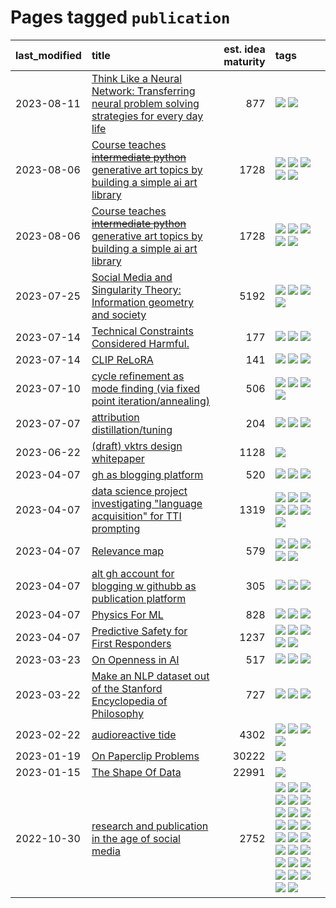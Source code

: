 # Pages tagged `publication`

|last_modified|title|est. idea maturity|tags
|:---|:---|---:|:---|
|2023-08-11|[Think Like a Neural Network: Transferring neural problem solving strategies for every day life](../think_like_an_ann.md)|877|[![](https://img.shields.io/badge/tag-philosophy-b4243e)](../tags/philosophy.md) [![](https://img.shields.io/badge/tag-publication-77a0)](../tags/publication.md)|
|2023-08-06|[Course teaches ~~intermediate python~~ generative art topics by building a simple ai art library](../Course_teaches_basic_python_by_building_a_simple_ai_art_library.md)|1728|[![](https://img.shields.io/badge/tag-curriculum-d9f12f)](../tags/curriculum.md) [![](https://img.shields.io/badge/tag-education-48fb29)](../tags/education.md) [![](https://img.shields.io/badge/tag-from_issue-53417a)](../tags/from_issue.md) [![](https://img.shields.io/badge/tag-publication-77a0)](../tags/publication.md) [![](https://img.shields.io/badge/tag-publication-77a0)](../tags/publication.md)|
|2023-08-06|[Course teaches ~~intermediate python~~ generative art topics by building a simple ai art library](../Course_teaches_basic_python_by_building_a_simple_ai_art_library.md)|1728|[![](https://img.shields.io/badge/tag-curriculum-d9f12f)](../tags/curriculum.md) [![](https://img.shields.io/badge/tag-education-48fb29)](../tags/education.md) [![](https://img.shields.io/badge/tag-from_issue-53417a)](../tags/from_issue.md) [![](https://img.shields.io/badge/tag-publication-77a0)](../tags/publication.md) [![](https://img.shields.io/badge/tag-publication-77a0)](../tags/publication.md)|
|2023-07-25|[Social Media and Singularity Theory: Information geometry and society](../social_singularities.md)|5192|[![](https://img.shields.io/badge/tag-alignment-e3be61)](../tags/alignment.md) [![](https://img.shields.io/badge/tag-information_geometry-db71cb)](../tags/information_geometry.md) [![](https://img.shields.io/badge/tag-philosophy-b4243e)](../tags/philosophy.md) [![](https://img.shields.io/badge/tag-publication-77a0)](../tags/publication.md)|
|2023-07-14|[Technical Constraints Considered Harmful.](../constraints_considered_hazardous.md)|177|[![](https://img.shields.io/badge/tag-best_practices-296bb1)](../tags/best_practices.md) [![](https://img.shields.io/badge/tag-engineering-606780)](../tags/engineering.md) [![](https://img.shields.io/badge/tag-publication-77a0)](../tags/publication.md)|
|2023-07-14|[CLIP ReLoRA](../clip_relora.md)|141|[![](https://img.shields.io/badge/tag-experimental-869bd0)](../tags/experimental.md) [![](https://img.shields.io/badge/tag-open_source-e33481)](../tags/open_source.md) [![](https://img.shields.io/badge/tag-publication-77a0)](../tags/publication.md)|
|2023-07-10|[cycle refinement as mode finding (via fixed point iteration/annealing)](../cycle_refinement_as_modefinding.md)|506|[![](https://img.shields.io/badge/tag-experimental-869bd0)](../tags/experimental.md) [![](https://img.shields.io/badge/tag-publication-77a0)](../tags/publication.md) [![](https://img.shields.io/badge/tag-text2image-36f98)](../tags/text2image.md) [![](https://img.shields.io/badge/tag-text2video-3a9a4f)](../tags/text2video.md)|
|2023-07-07|[attribution distillation/tuning](../attribution_tuning.md)|204|[![](https://img.shields.io/badge/tag-experimental-869bd0)](../tags/experimental.md) [![](https://img.shields.io/badge/tag-model_compression-97a75e)](../tags/model_compression.md) [![](https://img.shields.io/badge/tag-publication-77a0)](../tags/publication.md)|
|2023-06-22|[(draft) vktrs design whitepaper](../vktrs_design_whitepaper.md)|1128|[![](https://img.shields.io/badge/tag-publication-77a0)](../tags/publication.md)|
|2023-04-07|[gh as blogging platform](../gh_as_blogging_platform.md)|520|[![](https://img.shields.io/badge/tag-publication-77a0)](../tags/publication.md) [![](https://img.shields.io/badge/tag-tooling-1eefac)](../tags/tooling.md) [![](https://img.shields.io/badge/tag-wip-5d9a82)](../tags/wip.md)|
|2023-04-07|[data science project investigating "language acquisition" for TTI prompting](../tti_language_aqcuisition.md)|1319|[![](https://img.shields.io/badge/tag-alignment-e3be61)](../tags/alignment.md) [![](https://img.shields.io/badge/tag-dataset-aa21fc)](../tags/dataset.md) [![](https://img.shields.io/badge/tag-experimental-869bd0)](../tags/experimental.md) [![](https://img.shields.io/badge/tag-prompting-c4c41f)](../tags/prompting.md) [![](https://img.shields.io/badge/tag-publication-77a0)](../tags/publication.md) [![](https://img.shields.io/badge/tag-publicgood-c6963e)](../tags/publicgood.md) [![](https://img.shields.io/badge/tag-stability-c4fb38)](../tags/stability.md)|
|2023-04-07|[Relevance map](../Relevance_map.md)|579|[![](https://img.shields.io/badge/tag-meta-35b163)](../tags/meta.md) [![](https://img.shields.io/badge/tag-prompting-c4c41f)](../tags/prompting.md) [![](https://img.shields.io/badge/tag-publication-77a0)](../tags/publication.md) [![](https://img.shields.io/badge/tag-stability-c4fb38)](../tags/stability.md) [![](https://img.shields.io/badge/tag-tooling-1eefac)](../tags/tooling.md)|
|2023-04-07|[alt gh account for blogging w githubb as publication platform](../alt_gh_account_for_blogging.md)|305|[![](https://img.shields.io/badge/tag-MILESTONE_POC-d5f6c6)](../tags/MILESTONE_POC.md) [![](https://img.shields.io/badge/tag-publication-77a0)](../tags/publication.md) [![](https://img.shields.io/badge/tag-wip-5d9a82)](../tags/wip.md)|
|2023-04-07|[Physics For ML](../physics_for_ml.md)|828|[![](https://img.shields.io/badge/tag-curriculum-d9f12f)](../tags/curriculum.md) [![](https://img.shields.io/badge/tag-education-48fb29)](../tags/education.md) [![](https://img.shields.io/badge/tag-publication-77a0)](../tags/publication.md)|
|2023-04-07|[Predictive Safety for First Responders](../safety-officer.md)|1237|[![](https://img.shields.io/badge/tag-completed-12eec5)](../tags/completed.md) [![](https://img.shields.io/badge/tag-dataset-aa21fc)](../tags/dataset.md) [![](https://img.shields.io/badge/tag-publication-77a0)](../tags/publication.md) [![](https://img.shields.io/badge/tag-publicgood-c6963e)](../tags/publicgood.md) [![](https://img.shields.io/badge/tag-wip-5d9a82)](../tags/wip.md)|
|2023-03-23|[On Openness in AI](../on_openness_in_ai.md)|517|[![](https://img.shields.io/badge/tag-alignment-e3be61)](../tags/alignment.md) [![](https://img.shields.io/badge/tag-publication-77a0)](../tags/publication.md) [![](https://img.shields.io/badge/tag-publicgood-c6963e)](../tags/publicgood.md)|
|2023-03-22|[Make an NLP dataset out of the Stanford Encyclopedia of Philosophy](../sep_dataset.md)|727|[![](https://img.shields.io/badge/tag-dataset-aa21fc)](../tags/dataset.md) [![](https://img.shields.io/badge/tag-publication-77a0)](../tags/publication.md) [![](https://img.shields.io/badge/tag-wip-5d9a82)](../tags/wip.md)|
|2023-02-22|[audioreactive tide](../audioreactive_tide.md)|4302|[![](https://img.shields.io/badge/tag-animation-35d420)](../tags/animation.md) [![](https://img.shields.io/badge/tag-completed-12eec5)](../tags/completed.md) [![](https://img.shields.io/badge/tag-experimental-869bd0)](../tags/experimental.md) [![](https://img.shields.io/badge/tag-publication-77a0)](../tags/publication.md)|
|2023-01-19|[On Paperclip Problems](../on_paperclip_problems.md)|30222|[![](https://img.shields.io/badge/tag-publication-77a0)](../tags/publication.md)|
|2023-01-15|[The Shape Of Data](../the_shape_of_data.md)|22991|[![](https://img.shields.io/badge/tag-publication-77a0)](../tags/publication.md)|
|2022-10-30|[research and publication in the age of social media](../research-and-social.md)|2752|[![](https://img.shields.io/badge/tag-arxiv-936135)](../tags/arxiv.md) [![](https://img.shields.io/badge/tag-citation-deeba9)](../tags/citation.md) [![](https://img.shields.io/badge/tag-corrections-c456a9)](../tags/corrections.md) [![](https://img.shields.io/badge/tag-credit-d7de4b)](../tags/credit.md) [![](https://img.shields.io/badge/tag-curation-e54ba1)](../tags/curation.md) [![](https://img.shields.io/badge/tag-discoverability-426a5f)](../tags/discoverability.md) [![](https://img.shields.io/badge/tag-discussion-12f6d5)](../tags/discussion.md) [![](https://img.shields.io/badge/tag-feed-e3b2c7)](../tags/feed.md) [![](https://img.shields.io/badge/tag-git-f1c85)](../tags/git.md) [![](https://img.shields.io/badge/tag-git-f1c85)](../tags/git.md) [![](https://img.shields.io/badge/tag-historyofscience-dafbc7)](../tags/historyofscience.md) [![](https://img.shields.io/badge/tag-mastodon-7064e0)](../tags/mastodon.md) [![](https://img.shields.io/badge/tag-openreview-6819c6)](../tags/openreview.md) [![](https://img.shields.io/badge/tag-paperswithcode-11772b)](../tags/paperswithcode.md) [![](https://img.shields.io/badge/tag-platform-5fba1d)](../tags/platform.md) [![](https://img.shields.io/badge/tag-publication-77a0)](../tags/publication.md) [![](https://img.shields.io/badge/tag-reproducibility-587798)](../tags/reproducibility.md) [![](https://img.shields.io/badge/tag-research-2c91b4)](../tags/research.md) [![](https://img.shields.io/badge/tag-retractions-d2ea1b)](../tags/retractions.md) [![](https://img.shields.io/badge/tag-search-dce8fa)](../tags/search.md) [![](https://img.shields.io/badge/tag-socialmedia-82f36e)](../tags/socialmedia.md) [![](https://img.shields.io/badge/tag-stackoverflow-ac8815)](../tags/stackoverflow.md) [![](https://img.shields.io/badge/tag-subscription-161a53)](../tags/subscription.md) [![](https://img.shields.io/badge/tag-transparency-1043a5)](../tags/transparency.md) [![](https://img.shields.io/badge/tag-twitter-b3194)](../tags/twitter.md) [![](https://img.shields.io/badge/tag-validation-34720)](../tags/validation.md)|